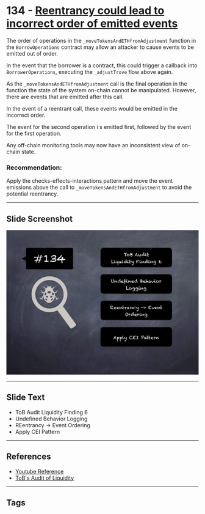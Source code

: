 
# 134 - [Reentrancy could lead to incorrect order of emitted events](./Reentrancy%20could%20lead%20to%20incorrect%20order%20of%20emitted%20events.md)

The order of operations in the `_moveTokensAndETHfromAdjustment` function in the `BorrowOperations` contract may allow an attacker to cause events to be emitted out of order. 

In the event that the borrower is a contract, this could trigger a callback into `BorrowerOperations`, executing the `_adjustTrove` flow above again. 

As the `_moveTokensAndETHfromAdjustment` call is the final operation in the function the state of the system on-chain cannot be manipulated. However, there are events that are emitted after this call. 

In the event of a reentrant call, these events would be emitted in the incorrect order. 

The event for the second operation i s emitted first, followed by the event for the first operation. 

Any off-chain monitoring tools may now have an inconsistent view of on-chain state.

### Recommendation:
Apply the checks-effects-interactions pattern and move the event emissions above the call to `_moveTokensAndETHfromAdjustment` to avoid the potential reentrancy.
___
## Slide Screenshot
![134.jpg](../../images/8.%20Audit%20Findings%20201/134.jpg)
___
## Slide Text
- ToB Audit Liquidity Finding 6
- Undefined Behavior Logging
- REentrancy -> Event Ordering
- Apply CEI Pattern
___
## References
- [Youtube Reference](https://youtu.be/yphqu2N35X4?t=759)
- [ToB's Audit of Liquidity](https://github.com/trailofbits/publications/blob/master/reviews/Liquity.pdf)
___
## Tags
